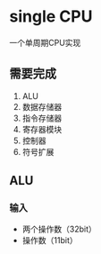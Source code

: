 # single CPU

一个单周期CPU实现

## 需要完成

1.  ALU
2. 数据存储器
3. 指令存储器
4. 寄存器模块
5. 控制器
6. 符号扩展

## ALU

### 输入

- 两个操作数（32bit）
- 操作数（11bit）